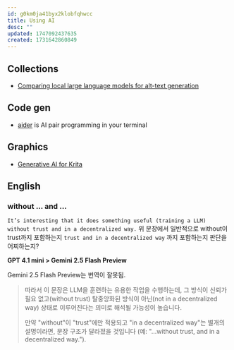 ```yaml
---
id: g0km0ja41byx2klobfqhwcc
title: Using AI
desc: ""
updated: 1747092437635
created: 1731642860849
---
```


## Collections

- [Comparing local large language models for alt-text generation](https://dri.es/comparing-local-llms-for-alt-text-generation)

## Code gen

- [aider](https://github.com/Aider-AI/aider) is AI pair programming in your terminal

## Graphics

- [Generative AI for Krita](https://github.com/Acly/krita-ai-diffusion)

## English

### without ... and ...

`It’s interesting that it does something useful (training a LLM) without trust and in a decentralized way.`
위 문장에서 일반적으로 without이 trust까지 포함하는지 `trust and in a decentralized way` 까지 포함하는지 판단을 어찌하는지?

**GPT 4.1 mini > Gemini 2.5 Flash Preview**

Gemini 2.5 Flash Preview는 번역이 잘못됨.

> 따라서 이 문장은 LLM을 훈련하는 유용한 작업을 수행하는데, 그 방식이 신뢰가 필요 없고(without trust) 탈중앙화된 방식이 아닌(not in a decentralized way) 상태로 이루어진다는 의미로 해석될 가능성이 높습니다.
>
> 만약 "without"이 "trust"에만 적용되고 "in a decentralized way"는 별개의 설명이라면, 문장 구조가 달라졌을 것입니다 (예: "...without trust, and in a decentralized way.").
